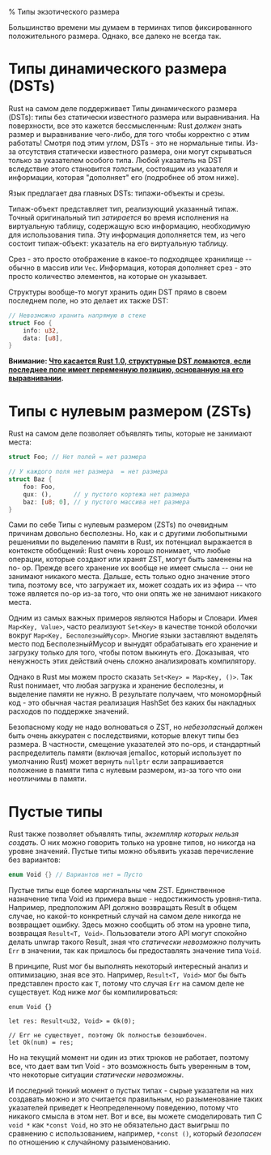 % Типы экзотического размера

Большинство времени мы думаем в терминах типов фиксированного положительного
размера. Однако, все далеко не всегда так.


# Типы динамического размера (DSTs)

Rust на самом деле поддерживает Типы динамического размера (DSTs): типы без
статически известного размера или выравнивания. На поверхности, все это кажется
бессмысленным: Rust *должен* знать размер и выравнивание чего-либо, для того
чтобы корректно с этим работать! Смотря под этим углом, DSTs - это не нормальные
типы. Из-за отсутствия статически известного размера, они могут скрываться
только за указателем особого типа. Любой указатель на DST вследствие этого
становится *толстым*, состоящим из указателя и информации, которая "дополняет"
его (подробнее об этом ниже).

Язык предлагает два главных DSTs: типажи-объекты и срезы.

Типаж-объект представляет тип, реализующий указанный типаж. Точный оригинальный
тип *затирается* во время исполнения на виртуальную таблицу, содержащую
всю информацию, необходимую для использования типа. Эту информация дополняется
тем, из чего состоит типаж-объект: указатель на его виртуальную таблицу.

Срез - это просто отображение в какое-то подходящее хранилище -- обычно в массив
или `Vec`. Информация, которая дополняет срез - это просто количество элементов,
на которые он указывает.

Структуры вообще-то могут хранить один DST прямо в своем последнем поле, но это
делает их также DST:

```rust
// Невозможно хранить напрямую в стеке
struct Foo {
    info: u32,
    data: [u8],
}
```

**Внимание: [Что касается Rust 1.0, структурные DST ломаются, если последнее
поле имеет переменную позицию, основанную на его выравнивании][dst-issue].**



# Типы с нулевым размером (ZSTs)

Rust на самом деле позволяет объявлять типы, которые не занимают места:

```rust
struct Foo; // Нет полей = нет размера

// У каждого поля нет размера  = нет размера
struct Baz {
    foo: Foo,
    qux: (),      // у пустого кортежа нет размера
    baz: [u8; 0], // у пустого массива нет размера
}
```

Сами по себе Типы с нулевым размером (ZSTs) по очевидным причинам довольно
бесполезны. Но, как и с другими любопытными решениями по выделению памяти в
Rust, их потенциал выражается в контексте обобщений: Rust очень хорошо понимает,
что любые операции, которые создают или хранят ZST, могут быть заменены на no-
op. Прежде всего хранение их вообще не имеет смысла -- они не занимают никакого
места. Дальше, есть только одно значение этого типа, поэтому все, что загружает
их, может создать их из эфира -- что тоже является no-op из-за того, что они
опять же не занимают никакого места.

Одним из самых важных примеров являются Наборы и Словари. Имея `Map<Key,
Value>`, часто реализуют `Set<Key>` в качестве тонкой оболочки вокруг `Map<Key,
БесполезныйМусор>`. Многие языки заставляют выделять место под БесполезныйМусор
и вынудят обрабатывать его хранение и загрузку только для того, чтобы потом
выкинуть его. Доказывая, что ненужность этих действий очень сложно анализировать
компилятору.

Однако в Rust мы можем просто сказать `Set<Key> = Map<Key, ()>`. Так Rust
понимает, что любая загрузка и хранение бесполезны, и выделение памяти не нужно.
В результате получаем, что мономорфный код - это обычная частая реализация
HashSet без каких бы накладных расходов по поддержке значений.

Безопасному коду не надо волноваться о ZST, но *небезопасный* должен быть очень
аккуратен с последствиями, которые влекут типы без размера. В частности,
смещение указателей это no-ops, и стандартный распределитель памяти (включая
jemalloc, который использует по умолчанию Rust) может вернуть `nullptr` если
запрашивается положение в памяти типа с нулевым размером, из-за того что они
неотличимы в памяти.



# Пустые типы

Rust также позволяет объявлять типы, *экземпляр которых нельзя создать*. О них
можно говорить только на уровне типов, но никогда на уровне значений. Пустые
типы можно объявить указав перечисление без вариантов:

```rust
enum Void {} // Вариантов нет = Пусто
```

Пустые типы еще более маргинальны чем ZST. Единственное назначение типа Void из
примера выше - недостижимость уровня-типа. Например, предположим API должно
возвращать Result в общем случае, но какой-то конкретный случай на самом деле
никогда не возвращает ошибку. Здесь можно сообщить об этом на уровне типа,
возвращая `Result<T, Void>`. Пользователи этого API могут спокойно делать unwrap
такого Result, зная что *статически невозможно* получить `Err` в значении, так
как пришлось бы предоставлять значение типа `Void`.

В принципе, Rust мог бы выполнять некоторый интересный анализ и оптимизацию,
зная все это. Например, `Result<T, Void>` мог бы быть представлен просто как
`T`, потому что случая `Err` на самом деле не существует. Код ниже *мог* бы
компилироваться:

```rust,ignore
enum Void {}

let res: Result<u32, Void> = Ok(0);

// Err не существует, поэтому Ok полностью безошибочен.
let Ok(num) = res;
```

Но на текущий момент ни один из этих трюков не работает, поэтому все, что дает
вам тип Void - это возможность быть уверенным в том, что некоторые ситуации
*статически невозможны*.

И последний тонкий момент о пустых типах - сырые указатели на них создавать
можно и это считается правильным, но разыменование таких указателей приведет к
Неопределенному поведению, потому что никакого смысла в этом нет. Вот и все, вы
можете смоделировать тип C `void *` как `*const Void`, но это не обязательно
даст выигрыш по сравнению с использованием, например, `*const ()`, который
*безопасен* по отношению к случайному разыменованию.


[dst-issue]: https://github.com/rust-lang/rust/issues/26403
